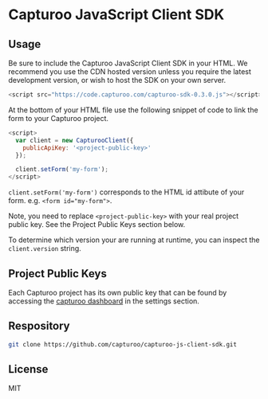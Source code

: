 # Capturoo JavaScript Client SDK

## Usage

Be sure to include the Capturoo JavaScript Client SDK in your HTML. We recommend you use the CDN hosted version unless you require the latest development version, or wish to host the SDK on your own server.

```javascript
<script src="https://code.capturoo.com/capturoo-sdk-0.3.0.js"></script>
```

At the bottom of your HTML file use the following snippet of code to link the form
to your Capturoo project.

```javascript
<script>
  var client = new CapturooClient({
    publicApiKey: '<project-public-key>'
  });

  client.setForm('my-form');
</script>
```

`client.setForm('my-form')` corresponds to the HTML id attibute of your form. e.g. `<form id="my-form">`.

Note, you need to replace `<project-public-key>` with your real project public key. See the Project Public Keys section below.

To determine which version your are running at runtime, you can inspect the `client.version` string.

## Project Public Keys
Each Capturoo project has its own public key that can be found by accessing the [capturoo dashboard](https://leads-dashboard.capturoo.com) in the settings section.

## Respository

```sh
git clone https://github.com/capturoo/capturoo-js-client-sdk.git
```

## License

MIT
